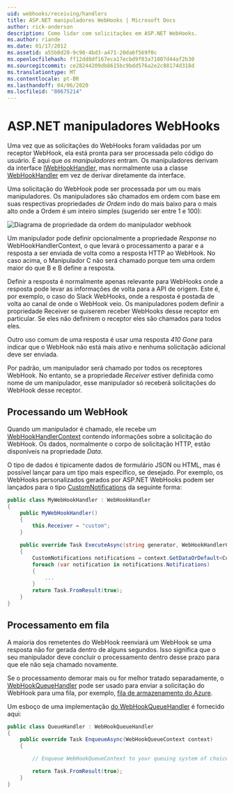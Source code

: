 ```yaml
---
uid: webhooks/receiving/handlers
title: ASP.NET manipuladores WebHooks | Microsoft Docs
author: rick-anderson
description: Como lidar com solicitações em ASP.NET WebHooks.
ms.author: riande
ms.date: 01/17/2012
ms.assetid: a55b0d20-9c90-4bd3-a471-20da6f569f0c
ms.openlocfilehash: ff12dd8df167eca17ecbd9f03a71807d44af2b30
ms.sourcegitcommit: ce28244209db8615bc9bdd576a2e2c88174d318d
ms.translationtype: MT
ms.contentlocale: pt-BR
ms.lasthandoff: 04/06/2020
ms.locfileid: "80675214"
---
```

# <a name="aspnet-webhooks-handlers"></a>ASP.NET manipuladores WebHooks

Uma vez que as solicitações do WebHooks foram validadas por um receptor WebHook, ela está pronta para ser processada pelo código do usuário. É aqui que *os manipuladores* entram. Os manipuladores derivam da interface [IWebHookHandler,](https://github.com/aspnet/WebHooks/blob/master/src/Microsoft.AspNet.WebHooks.Receivers/WebHooks/WebHookHandler.cs) mas normalmente usa a classe [WebHookHandler](https://github.com/aspnet/WebHooks/blob/master/src/Microsoft.AspNet.WebHooks.Receivers/WebHooks/WebHookHandler.cs) em vez de derivar diretamente da interface.

Uma solicitação do WebHook pode ser processada por um ou mais manipuladores. Os manipuladores são chamados em ordem com base em suas respectivas propriedades *de Ordem* indo do mais baixo para o mais alto onde a Ordem é um inteiro simples (sugerido ser entre 1 e 100):

![Diagrama de propriedade da ordem do manipulador webhook](_static/Handlers.png)

Um manipulador pode definir opcionalmente a propriedade *Response* no WebHookHandlerContext, o que levará o processamento a parar e a resposta a ser enviada de volta como a resposta HTTP ao WebHook. No caso acima, o Manipulador C não será chamado porque tem uma ordem maior do que B e B define a resposta.

Definir a resposta é normalmente apenas relevante para WebHooks onde a resposta pode levar as informações de volta para a API de origem. Este é, por exemplo, o caso do Slack WebHooks, onde a resposta é postada de volta ao canal de onde o WebHook veio. Os manipuladores podem definir a propriedade Receiver se quiserem receber WebHooks desse receptor em particular. Se eles não definirem o receptor eles são chamados para todos eles.

Outro uso comum de uma resposta é usar uma resposta *410 Gone* para indicar que o WebHook não está mais ativo e nenhuma solicitação adicional deve ser enviada.

Por padrão, um manipulador será chamado por todos os receptores WebHook. No entanto, se a propriedade *Receiver* estiver definida como nome de um manipulador, esse manipulador só receberá solicitações do WebHook desse receptor.

## <a name="processing-a-webhook"></a>Processando um WebHook

Quando um manipulador é chamado, ele recebe um [WebHookHandlerContext](https://github.com/aspnet/WebHooks/blob/master/src/Microsoft.AspNet.WebHooks.Receivers/WebHooks/WebHookHandlerContext.cs) contendo informações sobre a solicitação do WebHook. Os dados, normalmente o corpo de solicitação HTTP, estão disponíveis na propriedade *Data.*

O tipo de dados é tipicamente dados de formulário JSON ou HTML, mas é possível lançar para um tipo mais específico, se desejado. Por exemplo, os WebHooks personalizados gerados por ASP.NET WebHooks podem ser lançados para o tipo [CustomNotifications](https://github.com/aspnet/WebHooks/blob/master/src/Microsoft.AspNet.WebHooks.Receivers.Custom/WebHooks/CustomNotifications.cs) da seguinte forma:

```csharp
public class MyWebHookHandler : WebHookHandler
{
    public MyWebHookHandler()
    {
        this.Receiver = "custom";
    }

    public override Task ExecuteAsync(string generator, WebHookHandlerContext context)
    {
        CustomNotifications notifications = context.GetDataOrDefault<CustomNotifications>();
        foreach (var notification in notifications.Notifications)
        {
            ...
        }
        return Task.FromResult(true);
    }
}
```

  ## <a name="queued-processing"></a>Processamento em fila

A maioria dos remetentes do WebHook reenviará um WebHook se uma resposta não for gerada dentro de alguns segundos. Isso significa que o seu manipulador deve concluir o processamento dentro desse prazo para que ele não seja chamado novamente.

Se o processamento demorar mais ou for melhor tratado separadamente, o [WebHookQueueHandler](https://github.com/aspnet/WebHooks/blob/master/src/Microsoft.AspNet.WebHooks.Receivers/WebHooks/WebHookQueueHandler.cs) pode ser usado para enviar a solicitação do WebHook para uma fila, por exemplo, [fila de armazenamento do Azure](https://msdn.microsoft.com/library/azure/dd179353.aspx).

Um esboço de uma implementação [do WebHookQueueHandler](https://github.com/aspnet/WebHooks/blob/master/src/Microsoft.AspNet.WebHooks.Receivers/WebHooks/WebHookQueueHandler.cs) é fornecido aqui:

```csharp
public class QueueHandler : WebHookQueueHandler
{
    public override Task EnqueueAsync(WebHookQueueContext context)
    {

        // Enqueue WebHookQueueContext to your queuing system of choice

        return Task.FromResult(true);
    }
}
```
